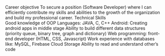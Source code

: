 Career objective 
  To secure a position (Software Developer) where I can efficiently contribute my skills and abilities to the growth of the organization and build my professional career.
Technical Skills  
  Good knowledge of OOP 
  Languages: JAVA, C, C++ 
  Android: Creating android apps in middle stage
  Ability to build different data structures (priority queue, binary tree, graph and dictionary) 
  Web programming: front-end developer (HTML, CSS, Javascript) 
  Work experience with databases like: MySQL, Firebase Cloud Storage 
  Ability to read and understand other’s code
